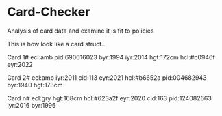 # Card-Checker
Analysis of card data and examine it is fit to policies

This is how look like a card struct..

Card 1# ecl:amb 
pid:690616023
byr:1994 iyr:2014 hgt:172cm hcl:#c0946f eyr:2022

Card 2#
ecl:amb
iyr:2011
cid:113
eyr:2021 hcl:#b6652a pid:004682943 byr:1940
hgt:173cm

Card n#
ecl:gry hgt:168cm hcl:#623a2f eyr:2020 cid:163 pid:124082663 iyr:2016 byr:1996

